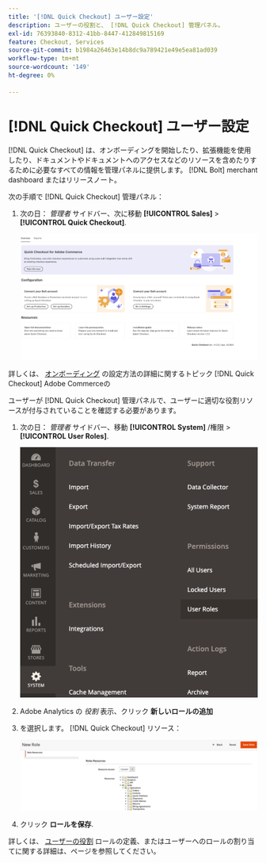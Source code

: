 ```yaml
---
title: '[!DNL Quick Checkout] ユーザー設定'
description: ユーザーの役割と、 [!DNL Quick Checkout] 管理パネル。
exl-id: 76393840-8312-41bb-8447-412849815169
feature: Checkout, Services
source-git-commit: b1984a26463e14b8dc9a789421e49e5ea81ad039
workflow-type: tm+mt
source-wordcount: '149'
ht-degree: 0%

---
```


# [!DNL Quick Checkout] ユーザー設定

[!DNL Quick Checkout] は、オンボーディングを開始したり、拡張機能を使用したり、ドキュメントやドキュメントへのアクセスなどのリソースを含めたりするために必要なすべての情報を管理パネルに提供します。 [!DNL Bolt] merchant dashboard またはリリースノート。

次の手順で [!DNL Quick Checkout] 管理パネル：

1. 次の日： _管理者_ サイドバー、次に移動 **[!UICONTROL Sales]** > **[!UICONTROL Quick Checkout]**.

   ![メニューのクイックチェックアウト](assets/overview-admin-panel.png)

詳しくは、 [オンボーディング](../quick-checkout/onboarding.md) の設定方法の詳細に関するトピック [!DNL Quick Checkout] Adobe Commerceの

ユーザーが [!DNL Quick Checkout] 管理パネルで、ユーザーに適切な役割リソースが付与されていることを確認する必要があります。

1. 次の日： _管理者_ サイドバー、移動 **[!UICONTROL System]** /権限 > **[!UICONTROL User Roles]**.

   ![ユーザーの役割](assets/user-roles-small.png)

1. Adobe Analytics の _役割_ 表示、クリック **新しいロールの追加**
1. を選択します。 [!DNL Quick Checkout] リソース：

   ![クイックチェックアウトの役割と権限](assets/role-resource-quick-checkout.png)

1. クリック **ロールを保存**.

詳しくは、 [ユーザーの役割](https://docs.magento.com/user-guide/system/permissions-user-roles.html) ロールの定義、またはユーザーへのロールの割り当てに関する詳細は、ページを参照してください。
